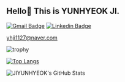 <h2> Hello👋  This is YUNHYEOK JI. </h2>

[![Gmail Badge](https://img.shields.io/badge/Gmail-yhji1127@gmail.com-d14836?style=flat-square&logo=Gmail&logoColor=white&link=mailto:yhji1127@gmail.com)](mailto:yhji1127@gmail.com)
[![Linkedin Badge](https://img.shields.io/badge/-LinkedIn-blue?style=flat-square&logo=Linkedin&logoColor=white&link=https://www.linkedin.com/in/%EC%9C%A4%ED%98%81-%EC%A7%80-29aaa2232/)](https://www.linkedin.com/in/%EC%9C%A4%ED%98%81-%EC%A7%80-29aaa2232/)

<span> yhji1127@naver.com </span>

![trophy](https://github-profile-trophy.vercel.app/?username=JIYUNHYEOK)

[![Top Langs](https://github-readme-stats.vercel.app/api/top-langs/?username=JIYUNHYEOK&layout=compact&theme=dark&langs_count=5)](https://github.com/anuraghazra/github-readme-stats)

![JIYUNHYEOK's GitHub Stats](https://github-readme-stats.vercel.app/api?username=JIYUNHYEOK&show_icons=true&theme=dark)

<!--
**JIYUNHYEOK/JIYUNHYEOK** is a ✨ _special_ ✨ repository because its `README.md` (this file) appears on your GitHub profile.

Here are some ideas to get you started:

- 🔭 I’m currently working on ...
- 🌱 I’m currently learning ...
- 👯 I’m looking to collaborate on ...
- 🤔 I’m looking for help with ...
- 💬 Ask me about ...
- 📫 How to reach me: ...
- 😄 Pronouns: ...
- ⚡ Fun fact: ...
-->
